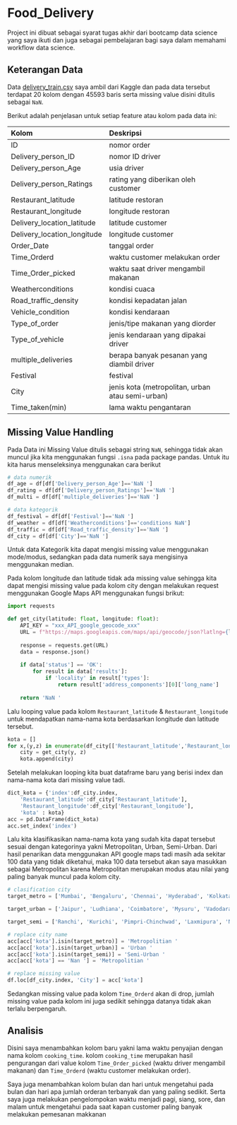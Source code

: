 # Food_Delivery
Project ini dibuat sebagai syarat tugas akhir dari bootcamp data science yang saya ikuti dan juga sebagai pembelajaran bagi saya dalam memahami workflow data science. 

## **Keterangan Data**
Data [delivery_train.csv](/delivery_train.csv) saya ambil dari Kaggle dan pada data tersebut terdapat 20 kolom dengan 45593 baris serta missing value disini ditulis sebagai `NaN`.

Berikut adalah penjelasan untuk setiap feature atau kolom pada data ini:

| Kolom | Deskripsi |
|:--- | :--- |
| ID                         | nomor order
| Delivery_person_ID         | nomor ID driver
| Delivery_person_Age        | usia driver
| Delivery_person_Ratings    | rating yang diberikan oleh customer
| Restaurant_latitude        | latitude restoran
| Restaurant_longitude       | longitude restoran
| Delivery_location_latitude | latitude customer
| Delivery_location_longitude| longitude customer
| Order_Date                 | tanggal order
| Time_Orderd                | waktu customer melakukan order
| Time_Order_picked          | waktu saat driver mengambil makanan
| Weatherconditions          | kondisi cuaca
| Road_traffic_density       | kondisi kepadatan jalan
| Vehicle_condition          | kondisi kendaraan
| Type_of_order              | jenis/tipe makanan yang diorder
| Type_of_vehicle            | jenis kendaraan yang dipakai driver
| multiple_deliveries        | berapa banyak pesanan yang diambil driver
| Festival                   | festival
| City                       | jenis kota (metropolitan, urban atau semi-urban)
| Time_taken(min)            | lama waktu pengantaran

## **Missing Value Handling**
Pada Data ini Missing Value ditulis sebagai string `NaN`, sehingga tidak akan muncul jika kita menggunakan fungsi `.isna` pada package pandas. Untuk itu kita harus menseleksinya menggunakan cara berikut

```Python
# data numerik
df_age = df[df['Delivery_person_Age']=='NaN '] 
df_rating = df[df['Delivery_person_Ratings']=='NaN '] 
df_multi = df[df['multiple_deliveries']=='NaN '] 

# data kategorik
df_festival = df[df['Festival']=='NaN '] 
df_weather = df[df['Weatherconditions']=='conditions NaN'] 
df_traffic = df[df['Road_traffic_density']=='NaN ']  
df_city = df[df['City']=='NaN '] 
```

Untuk data Kategorik kita dapat mengisi missing value menggunakan mode/modus, sedangkan pada data numerik saya mengisinya menggunakan median. 

Pada kolom longitude dan latitude tidak ada missing value sehingga kita dapat mengisi missing value pada kolom city dengan melakukan request menggunakan Google Maps API menggunakan fungsi brikut:

```Python
import requests

def get_city(latitude: float, longitude: float):
    API_KEY = "xxx_API_google_geocode_xxx"
    URL = f"https://maps.googleapis.com/maps/api/geocode/json?latlng={latitude},{longitude}&key={API_KEY}"
    
    response = requests.get(URL)
    data = response.json()
    
    if data['status'] == 'OK':
        for result in data['results']:
            if 'locality' in result['types']:
                return result['address_components'][0]['long_name']
    
    return 'NaN '
```

Lalu looping value pada kolom `Restaurant_latitude` & `Restaurant_longitude` untuk mendapatkan nama-nama kota berdasarkan longitude dan latitude tersebut.

```Python
kota = []
for x,(y,z) in enumerate(df_city[['Restaurant_latitude','Restaurant_longitude']].values):
    city = get_city(y, z)
    kota.append(city)
```
Setelah melakukan looping kita buat dataframe baru yang berisi index dan nama-nama kota dari missing value tadi.

```Python
dict_kota = {'index':df_city.index,
    'Restaurant_latitude':df_city['Restaurant_latitude'],
    'Restaurant_longitude':df_city['Restaurant_longitude'],
    'kota' : kota}
acc = pd.DataFrame(dict_kota)
acc.set_index('index')
```

Lalu kita klasifikasikan nama-nama kota yang sudah kita dapat tersebut sesuai dengan kategorinya yakni Metropolitan, Urban, Semi-Urban. Dari hasil penarikan data menggunakan API google maps tadi masih ada sekitar 100 data yang tidak diketahui, maka 100 data tersebut akan saya masukkan sebagai Metropolitan karena Metropolitan merupakan modus atau nilai yang paling banyak muncul pada kolom city.

```Python
# clasification city
target_metro = ['Mumbai', 'Bengaluru', 'Chennai', 'Hyderabad', 'Kolkata','Pune', 'Secunderabad', 'Ahmedabad', 'Indore']

target_urban = ['Jaipur', 'Ludhiana', 'Coimbatore', 'Mysuru', 'Vadodara', 'Surat', 'Ernakulam', 'Aurangabad', 'Prayagraj', 'Kanpur', 'Dehradun', 'Bhopal','Agra', 'Kochi', 'Thane', 'Panaji']

target_semi = ['Ranchi', 'Kurichi', 'Pimpri-Chinchwad', 'Laxmipura', 'Nataniwala', 'Kothaguda', 'Nanakaramguda', 'Kakkanad', 'Nerul', 'Rundh', 'Mobor Beach', 'Dumardaga', 'Baga', 'Candolim', 'Arpora', 'Calangute', 'Betalbatim', 'Anjuna', 'Laxmipura at Nataniwala', 'Nataniwala']

# replace city name
acc[acc['kota'].isin(target_metro)] = 'Metropolitian '
acc[acc['kota'].isin(target_urban)] = 'Urban '
acc[acc['kota'].isin(target_semi)] = 'Semi-Urban '
acc[acc['kota'] == 'Nan '] = 'Metropolitian '

# replace missing value
df.loc[df_city.index, 'City'] = acc['kota']
```

Sedangkan missing value pada kolom `Time_Orderd` akan di drop, jumlah missing value pada kolom ini juga sedikit sehingga datanya tidak akan terlalu berpengaruh.

## **Analisis**
Disini saya menambahkan kolom baru yakni lama waktu penyajian dengan nama kolom `cooking_time`. kolom `cooking_time` merupakan hasil pengurangan dari value kolom `Time_Order_picked` (waktu driver mengambil makanan) dan `Time_Orderd` (waktu customer melakukan order).

Saya juga menambahkan kolom bulan dan hari untuk mengetahui pada bulan dan hari apa jumlah orderan terbanyak dan yang paling sedikit. Serta saya juga melakukan pengelompokan waktu menjadi pagi, siang, sore, dan malam untuk mengetahui pada saat kapan customer paling banyak melakukan pemesanan makkanan

